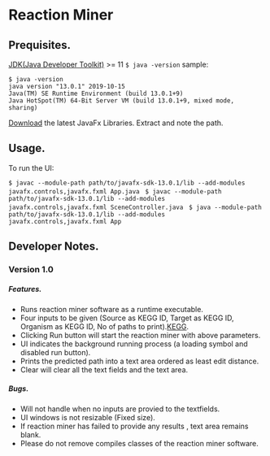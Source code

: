 # Reaction Miner

## Prequisites.

[JDK(Java Developer Toolkit)](https://www.oracle.com/technetwork/java/javase/downloads/jdk13-downloads-5672538.html) >= 11
`$ java -version`
sample:
```
$ java -version
java version "13.0.1" 2019-10-15
Java(TM) SE Runtime Environment (build 13.0.1+9)
Java HotSpot(TM) 64-Bit Server VM (build 13.0.1+9, mixed mode, sharing)
```
[Download](https://gluonhq.com/products/javafx/) the latest JavaFx Libraries.
Extract and note the path.

## Usage.

To run the UI:

`$ javac --module-path path/to/javafx-sdk-13.0.1/lib --add-modules javafx.controls,javafx.fxml App.java `
`$ javac --module-path path/to/javafx-sdk-13.0.1/lib --add-modules javafx.controls,javafx.fxml SceneController.java `
`$ java --module-path path/to/javafx-sdk-13.0.1/lib --add-modules javafx.controls,javafx.fxml App `

## Developer Notes.

### Version 1.0

##### Features.

* Runs reaction miner software as a runtime executable.
* Four inputs to be given (Source as KEGG ID, Target as KEGG ID, Organism as KEGG ID, No of paths to print).[KEGG](https://www.genome.jp/kegg/). 
* Clicking Run button will start the reaction miner with above parameters.
* UI indicates the background running process (a loading symbol and disabled run button).
* Prints the predicted path into a text area ordered as least edit distance.
* Clear will clear all the text fields and the text area.

##### Bugs.

* Will not handle when no inputs are provied to the textfields.
* UI windows is not resizable (Fixed size).
* If reaction miner has failed to provide any results , text area remains blank.
* Please do not remove compiles classes of the reaction miner software.